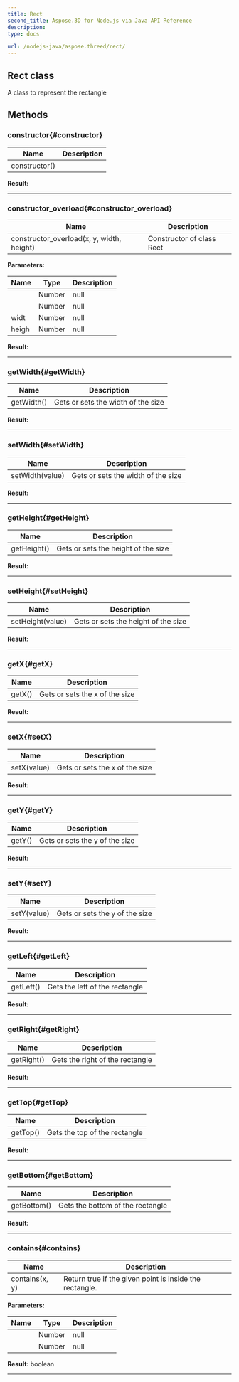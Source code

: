 ```yaml
---
title: Rect 
second_title: Aspose.3D for Node.js via Java API Reference
description: 
type: docs

url: /nodejs-java/aspose.threed/rect/
---
```

## Rect class

  A class to represent the rectangle


## Methods

### constructor{#constructor}

| Name | Description |
| --- | --- |
| constructor() |  | 

 **Result:**



---


### constructor_overload{#constructor_overload}

| Name | Description |
| --- | --- |
| constructor_overload(x, y, width, height) | Constructor of class Rect | 

 **Parameters:**

| Name | Type | Description |
| --- | --- | --- |
|   | Number | null |
|   | Number | null |
|  widt | Number | null |
|  heigh | Number | null |

 **Result:**



---


### getWidth{#getWidth}

| Name | Description |
| --- | --- |
| getWidth() | Gets or sets the width of the size | 

 **Result:**



---


### setWidth{#setWidth}

| Name | Description |
| --- | --- |
| setWidth(value) | Gets or sets the width of the size | 

 **Result:**



---


### getHeight{#getHeight}

| Name | Description |
| --- | --- |
| getHeight() | Gets or sets the height of the size | 

 **Result:**



---


### setHeight{#setHeight}

| Name | Description |
| --- | --- |
| setHeight(value) | Gets or sets the height of the size | 

 **Result:**



---


### getX{#getX}

| Name | Description |
| --- | --- |
| getX() | Gets or sets the x of the size | 

 **Result:**



---


### setX{#setX}

| Name | Description |
| --- | --- |
| setX(value) | Gets or sets the x of the size | 

 **Result:**



---


### getY{#getY}

| Name | Description |
| --- | --- |
| getY() | Gets or sets the y of the size | 

 **Result:**



---


### setY{#setY}

| Name | Description |
| --- | --- |
| setY(value) | Gets or sets the y of the size | 

 **Result:**



---


### getLeft{#getLeft}

| Name | Description |
| --- | --- |
| getLeft() | Gets the left of the rectangle | 

 **Result:**



---


### getRight{#getRight}

| Name | Description |
| --- | --- |
| getRight() | Gets the right of the rectangle | 

 **Result:**



---


### getTop{#getTop}

| Name | Description |
| --- | --- |
| getTop() | Gets the top of the rectangle | 

 **Result:**



---


### getBottom{#getBottom}

| Name | Description |
| --- | --- |
| getBottom() | Gets the bottom of the rectangle | 

 **Result:**



---


### contains{#contains}

| Name | Description |
| --- | --- |
| contains(x, y) | Return true if the given point is inside the rectangle. | 

 **Parameters:**

| Name | Type | Description |
| --- | --- | --- |
|   | Number | null |
|   | Number | null |

 **Result:**
boolean


---



